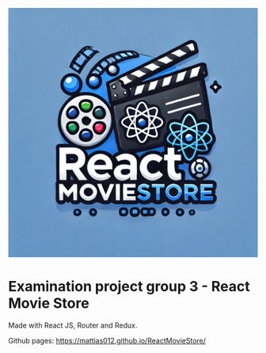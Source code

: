 
![ReactMovieStore Logo](src/assets/logo.webp)

# Examination project group 3 - React Movie Store

Made with React JS, Router and Redux.

Github pages: https://mattias012.github.io/ReactMovieStore/


